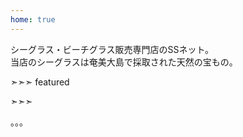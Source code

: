 ```yaml
---
home: true
---
```


<div class="banner">
シーグラス・ビーチグラス販売専門店のSSネット。<br>
当店のシーグラスは奄美大島で採取された天然の宝もの。
</div>

➣➣➣ featured
<!-- アイコン：order, 注文! -->


<!-- アイコン：heart, 案内 -->


<!-- アイコン：info, 作成見本 -->


<!-- アイコン：ssnet, SSネット -->
➣➣➣

<div class="extra">
。。。
</div>
